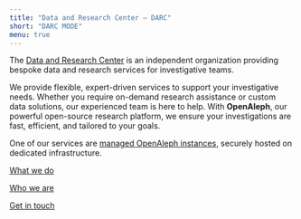 ```yaml
---
title: "Data and Research Center – DARC"
short: "DARC MODE"
menu: true
---
```


The [Data and Research Center](https://dataresearchcenter.org) is an independent organization providing bespoke data and research services for investigative teams.

We provide flexible, expert-driven services to support your investigative needs. Whether you require on-demand research assistance or custom data solutions, our experienced team is here to help. With **OpenAleph**, our powerful open-source research platform, we ensure your investigations are fast, efficient, and tailored to your goals.

One of our services are [managed OpenAleph instances](https://openaleph.org/managed/), securely hosted on dedicated infrastructure.

[What we do](https://dataresearchcenter.org/what-we-do/)

[Who we are](https://dataresearchcenter.org/who-we-are/)

[Get in touch](mailto:hi@dataresearchcenter.org)
